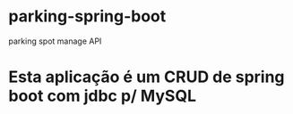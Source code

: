 # parking-spring-boot
parking spot manage API


# Esta aplicação é um CRUD de spring boot com jdbc p/ MySQL
